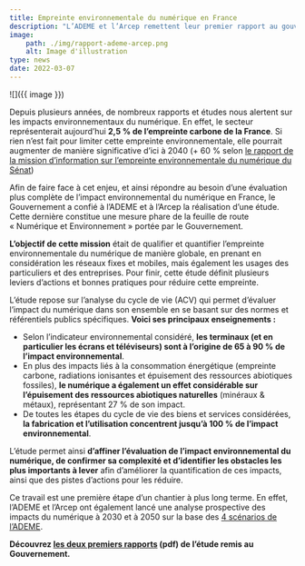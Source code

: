 ```yaml
---
title: Empreinte environnementale du numérique en France
description: "L’ADEME et l’Arcep remettent leur premier rapport au gouvernement. Depuis plusieurs années, de nombreux rapports et études nous alertent sur les impacts environnementaux du numérique. En effet, le secteur représenterait aujourd’hui 2,5 % de l’empreinte carbone de la France."
image:
    path: ./img/rapport-ademe-arcep.png
    alt: Image d'illustration
type: news
date: 2022-03-07
---
```


![]({{ image }})

Depuis plusieurs années, de nombreux rapports et études nous alertent sur les impacts environnementaux du numérique. En effet, le secteur représenterait aujourd’hui **2,5 % de l’empreinte carbone de la France**. Si rien n’est fait pour limiter cette empreinte environnementale, elle pourrait augmenter de manière significative d’ici à 2040 (+ 60 % selon [le rapport de la mission d’information sur l’empreinte environnementale du numérique du Sénat](http://www.senat.fr/rap/r19-555/r19-5551.pdf "http://www.senat.fr/rap/r19-555/r19-5551.pdf"))

Afin de faire face à cet enjeu, et ainsi répondre au besoin d’une évaluation plus complète de l’impact environnemental du numérique en France, le Gouvernement a confié à l’ADEME et à l’Arcep la réalisation d’une étude. Cette dernière constitue une mesure phare de la feuille de route « Numérique et Environnement » portée par le Gouvernement.

**L’objectif de cette mission** était de qualifier et quantifier l’empreinte environnementale du numérique de manière globale, en prenant en considération les réseaux fixes et mobiles, mais également les usages des particuliers et des entreprises. Pour finir, cette étude définit plusieurs leviers d’actions et bonnes pratiques pour réduire cette empreinte.

L’étude repose sur l’analyse du cycle de vie (ACV) qui permet d’évaluer l’impact du numérique dans son ensemble en se basant sur des normes et référentiels publics spécifiques. **Voici ses principaux enseignements :** 

- Selon l’indicateur environnemental considéré, **les terminaux (et en particulier les écrans et téléviseurs) sont à l’origine de 65 à 90 % de l’impact environnemental**.
- En plus des impacts liés à la consommation énergétique (empreinte carbone, radiations ionisantes et épuisement des ressources abiotiques fossiles), **le numérique a également un effet considérable sur l’épuisement des ressources abiotiques naturelles** (minéraux & métaux), représentant 27 % de son impact. 
- De toutes les étapes du cycle de vie des biens et services considérées, **la fabrication et l’utilisation concentrent jusqu’à 100 % de l’impact environnemental**.

L’étude permet ainsi **d’affiner l’évaluation de l’impact environnemental du numérique, de confirmer sa complexité et d’identifier les obstacles les plus importants à lever** afin d’améliorer la quantification de ces impacts, ainsi que des pistes d’actions pour les réduire.

Ce travail est une première étape d’un chantier à plus long terme. En effet, l’ADEME et l’Arcep ont également lancé une analyse prospective des impacts du numérique à 2030 et à 2050 sur la base des [4 scénarios de l’ADEME](https://transitions2050.ademe.fr/ "https://transitions2050.ademe.fr/").

**Découvrez [les deux premiers rapports](https://www.arcep.fr/fileadmin/cru-1638195168/user_upload/04-22-version-francaise.pdf "https://www.arcep.fr/fileadmin/cru-1638195168/user_upload/04-22-version-francaise.pdf") (pdf) de l’étude remis au Gouvernement.**
